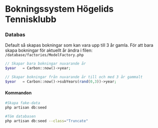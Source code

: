 # Bokningssystem Högelids Tennisklubb


### Databas
Default så skapas bokningar som kan vara upp till 3 år gamla.
För att bara skapa bokningar för aktuellt år ändra i filen:
`/database/factories/ModelFactory.php`

```php
// Skapar bara bokningar nuvarande år
$year   = Carbon::now()->year;
```

```php
// Skapar bokningar från nuvarande år till och med 3 år gammalt
$year   = Carbon::now()->subYears(rand(0,3))->year;
```



#### Kommandon
```bash
#Skapa fake-data
php artisan db:seed

#Töm databasen
php artisan db:seed --class="Truncate"
```
